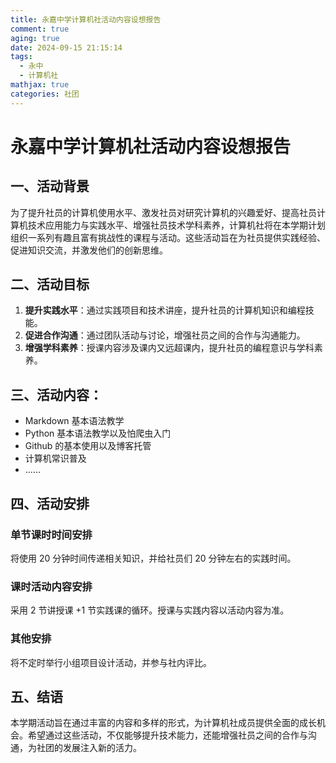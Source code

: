 ```yaml
---
title: 永嘉中学计算机社活动内容设想报告
comment: true
aging: true
date: 2024-09-15 21:15:14
tags:
  - 永中
  - 计算机社
mathjax: true
categories: 社团
---
```


# 永嘉中学计算机社活动内容设想报告

## 一、活动背景

为了提升社员的计算机使用水平、激发社员对研究计算机的兴趣爱好、提高社员计算机技术应用能力与实践水平、增强社员技术学科素养，计算机社将在本学期计划组织一系列有趣且富有挑战性的课程与活动。这些活动旨在为社员提供实践经验、促进知识交流，并激发他们的创新思维。

## 二、活动目标

1. **提升实践水平**：通过实践项目和技术讲座，提升社员的计算机知识和编程技能。
2. **促进合作沟通**：通过团队活动与讨论，增强社员之间的合作与沟通能力。
3. **增强学科素养**：授课内容涉及课内又远超课内，提升社员的编程意识与学科素养。

## 三、活动内容：
- Markdown 基本语法教学
- Python 基本语法教学以及怕爬虫入门
- Github 的基本使用以及博客托管
- 计算机常识普及
- ……

## 四、活动安排

### 单节课时时间安排

将使用 20 分钟时间传递相关知识，并给社员们 20 分钟左右的实践时间。

### 课时活动内容安排

采用 2 节讲授课 +1 节实践课的循环。授课与实践内容以活动内容为准。

### 其他安排

将不定时举行小组项目设计活动，并参与社内评比。

## 五、结语

本学期活动旨在通过丰富的内容和多样的形式，为计算机社成员提供全面的成长机会。希望通过这些活动，不仅能够提升技术能力，还能增强社员之间的合作与沟通，为社团的发展注入新的活力。